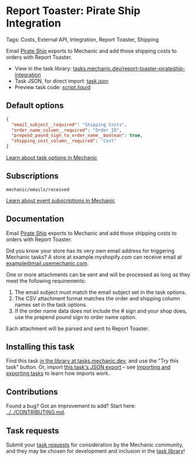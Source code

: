 # Report Toaster: Pirate Ship Integration

Tags: Costs, External API, Integration, Report Toaster, Shipping

Email [Pirate Ship](https://www.pirateship.com/) exports to Mechanic and add those shipping costs to orders with Report Toaster.

* View in the task library: [tasks.mechanic.dev/report-toaster-pirateship-integration](https://tasks.mechanic.dev/report-toaster-pirateship-integration)
* Task JSON, for direct import: [task.json](../../tasks/report-toaster-pirateship-integration.json)
* Preview task code: [script.liquid](./script.liquid)

## Default options

```json
{
  "email_subject__required": "Shipping Costs",
  "order_name_column__required": "Order ID",
  "prepend_pound_sign_to_order_name__boolean": true,
  "shipping_cost_column__required": "Cost"
}
```

[Learn about task options in Mechanic](https://learn.mechanic.dev/core/tasks/options)

## Subscriptions

```liquid
mechanic/emails/received
```

[Learn about event subscriptions in Mechanic](https://learn.mechanic.dev/core/tasks/subscriptions)

## Documentation

Email [Pirate Ship](https://www.pirateship.com/) exports to Mechanic and add those shipping costs to orders with Report Toaster.

Did you know your store has its very own email address for triggering Mechanic tasks? A store at example.myshopify.com can receive email at example@mail.usemechanic.com.

One or more attachments can be sent and will be processed as long as they meet the following requirements:

1. The email subject must match the email subject set in the task options.
2. The CSV attachment format matches the order and shipping column names set in the task options.
3. If the order name data does not include the # sign and your shop does, use the prepend pound sign to order name option.

Each attachment will be parsed and sent to Report Toaster.

## Installing this task

Find this task [in the library at tasks.mechanic.dev](https://tasks.mechanic.dev/report-toaster-pirateship-integration), and use the "Try this task" button. Or, import [this task's JSON export](../../tasks/report-toaster-pirateship-integration.json) – see [Importing and exporting tasks](https://learn.mechanic.dev/core/tasks/import-and-export) to learn how imports work.

## Contributions

Found a bug? Got an improvement to add? Start here: [../../CONTRIBUTING.md](../../CONTRIBUTING.md).

## Task requests

Submit your [task requests](https://mechanic.canny.io/task-requests) for consideration by the Mechanic community, and they may be chosen for development and inclusion in the [task library](https://tasks.mechanic.dev/)!

